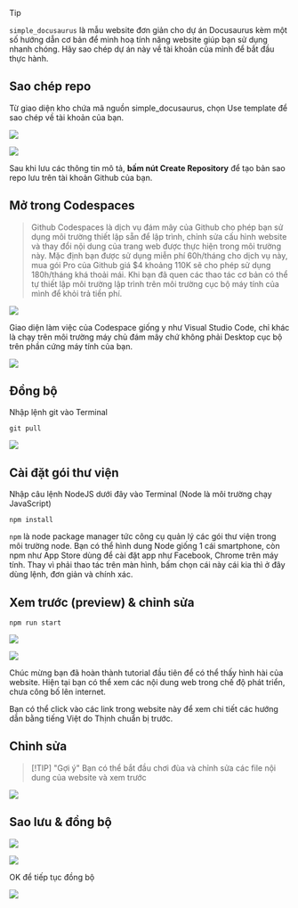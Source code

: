 > [!TIP]
> `simple_docusaurus` là mẫu website đơn giản cho dự án Docusaurus kèm một số hướng dẫn cơ bản để minh hoạ tính năng website giúp bạn sử dụng nhanh chóng. Hãy sao chép dự án này về tài khoản của mình để bắt đầu thực hành.

## Sao chép repo

Từ giao diện kho chứa mã nguồn simple_docusaurus, chọn Use template để sao chép về tài khoản của bạn.

![](static/images/use_as_template.png)

![](static/images/clone_a_repo_as_templae.png)

Sau khi lưu các thông tin mô tả, **bấm nút Create Repository** để tạo bản sao repo lưu trên tài khoản Github của bạn.

## Mở trong Codespaces

> Github Codespaces là dịch vụ đám mây của Github cho phép bạn sử dụng môi trường thiết lập sẵn để lập trình, chỉnh sửa cấu hình website và thay đổi nội dung của trang web được thực hiện trong môi trường này. Mặc định bạn được sử dụng miễn phí 60h/tháng cho dịch vụ này, mua gói Pro của Github giá $4 khoảng 110K sẽ cho phép sử dụng 180h/tháng khá thoải mái. Khi bạn đã quen các thao tác cơ bản có thể tự thiết lập môi trường lập trình trên môi trường cục bộ máy tính của mình để khỏi trả tiền phí.

![](static/images/open_codespaces.png)

Giao diện làm việc của Codespace giống y như Visual Studio Code, chỉ khác là chạy trên môi trường máy chủ đám mây chứ không phải Desktop cục bộ trên phần cứng máy tính của bạn.

![](static/images/codespaces_vscode_ui_layout.png)

## Đồng bộ

Nhập lệnh git vào Terminal

```
git pull
```

![](static/images/git_pull_terminal.png)

## Cài đặt gói thư viện

Nhập câu lệnh NodeJS dưới đây vào Terminal  (Node là môi trường chạy JavaScript)

```
npm install
```

`npm` là node package manager tức công cụ quản lý các gói thư viện trong môi trường node. Bạn có thể hình dung Node giống 1 cái smartphone, còn npm như App Store dùng để cài đặt app như Facebook, Chrome trên máy tính. Thay vì phải thao tác trên màn hình, bấm chọn cái này cái kia thì ở đây dùng lệnh, đơn giản và chính xác.

## Xem trước (preview) & chỉnh sửa

```
npm run start
```

![](static/images/docusaurus_preview.png)

![](static/images/docusaurus_first_impression.png)

Chúc mừng bạn đã hoàn thành tutorial đầu tiên để có thể thấy hình hài của website. 
Hiện tại bạn có thể xem các nội dung web trong chế độ phát triển, chưa công bố lên internet.

Bạn có thể click vào các link trong website này để xem chi tiết các hướng dẫn bằng tiếng Việt do Thịnh chuẩn bị trước.

## Chỉnh sửa

> [!TIP] "Gợi ý"
> Bạn có thể bắt đầu chơi đùa và chỉnh sửa các file nội dung của website và xem trước 

![](static/images/start_editting_simple_browser.png)
## Sao lưu & đồng bộ

![](static/images/commit_changes_codespaces.png)

![](static/images/sync_change_git_codespace.png)

OK để tiếp tục đồng bộ

![](static/images/Pasted%20image%2020241115224653.png)
